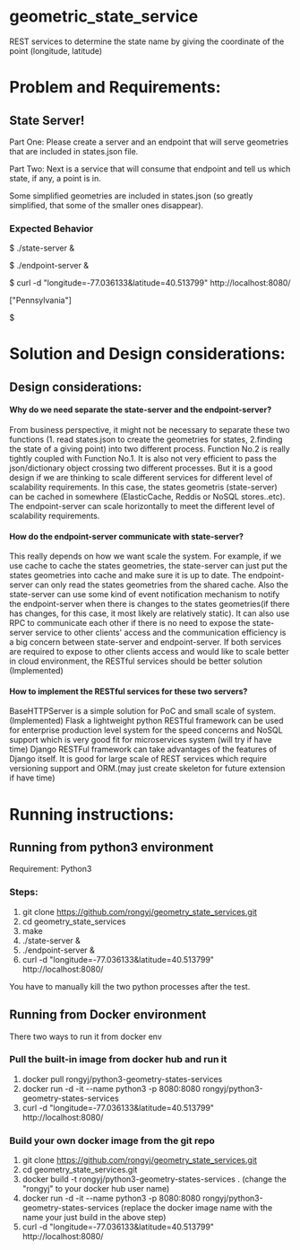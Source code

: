 # geometric_state_service
REST services to determine the state name by giving the coordinate of the point (longitude, latitude)

# Problem and Requirements:
## State Server!
Part One: Please create a server and an endpoint that will serve geometries that are included in states.json file.

Part Two: Next is a service that will consume that endpoint and tell us which state, if any, a point is in.


Some simplified geometries are included in states.json (so greatly simplified,
that some of the smaller ones disappear).

### Expected Behavior
$ ./state-server &

$ ./endpoint-server &

$ curl  -d "longitude=-77.036133&latitude=40.513799" http://localhost:8080/
  
["Pennsylvania"]

$

# Solution and Design considerations:
## Design considerations:
#### Why do we need separate the state-server and the endpoint-server?
From business perspective, it might not be necessary to separate these two functions (1. read states.json to create the geometries for states, 2.finding the state of a giving point) into two different process. Function No.2 is really tightly coupled with Function No.1. It is also not very efficient to pass the json/dictionary object crossing two different processes.
But it is a good design if we are thinking to scale different services for different level of scalability requirements. In this case, the states geometris (state-server) can be cached in somewhere (ElasticCache, Reddis or NoSQL stores..etc). The endpoint-server can scale horizontally to meet the different level of scalability requirements.

#### How do the endpoint-server communicate with state-server?
This really depends on how we want scale the system. For example, if we use cache to cache the states geometries, the state-server can just put the states geometries into cache and make sure it is up to date. The endpoint-server can only read the states geometries from the shared cache. Also the state-server can use some kind of event notification mechanism to notify the endpoint-server when there is changes to the states geometries(if there has changes, for this case, it most likely are relatively static).
It can also use RPC to communicate each other if there is no need to expose the state-server service to other clients' access and the communication efficiency is a big concern between state-server and endpoint-server.
If both services are required to expose to other clients access and would like to scale better in cloud environment, the RESTful services should be better solution (Implemented)

#### How to implement the RESTful services for these two servers?
BaseHTTPServer is a simple solution for PoC and small scale of system. (Implemented)
Flask a lightweight python RESTful framework can be used for enterprise production level system for the speed concerns and NoSQL support which is very good fit for microservices system (will try if have time)
Django RESTFul framework can take advantages of the features of Django itself. It is good for large scale of REST services which require versioning support and ORM.(may just create skeleton for future extension if have time)

# Running instructions:

## Running from python3 environment
 Requirement:  Python3
### Steps:
1. git clone https://github.com/rongyj/geometry_state_services.git
2. cd geometry_state_services
3. make
4. ./state-server &
5. ./endpoint-server &
6. curl  -d "longitude=-77.036133&latitude=40.513799" http://localhost:8080/

You have to manually kill the two python processes after the test.

## Running from Docker environment
There two ways to run it from docker env
### Pull the built-in image from docker hub and run it
1. docker pull rongyj/python3-geometry-states-services
2. docker run -d -it --name python3 -p 8080:8080 rongyj/python3-geometry-states-services
3. curl  -d "longitude=-77.036133&latitude=40.513799" http://localhost:8080/

### Build your own docker image from the git repo
1. git clone https://github.com/rongyj/geometry_state_services.git
2. cd geometry_state_services.git
3. docker build -t rongyj/python3-geometry-states-services . (change the "rongyj" to your docker hub user name)
4. docker run -d -it --name python3 -p 8080:8080 rongyj/python3-geometry-states-services (replace the docker image name with the name your just build in the above step)
5. curl  -d "longitude=-77.036133&latitude=40.513799" http://localhost:8080/
